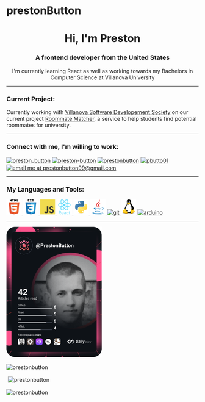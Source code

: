 # prestonButton

<h1 align="center">Hi, I'm Preston</h1>
<h3 align="center">A frontend developer from the United States</h3>

<p align="center"> I'm currently learning React as well as working towards my Bachelors in Computer Science at Villanova University</p>

<hr>
<h3 align="left">Current Project:</h3>
<p>Currently working with <a href="https://github.com/Software-Development-Society">Villanova Software Developement Society</a> on our current project
<a href="https://github.com/Software-Development-Society/roommate-matcher">Roommate Matcher</a>, a service to help students find potential roommates for university.</p>

<hr>

<!-- Maybe add this later when my stats are better
<p align="left"> <img src="https://komarev.com/ghpvc/?username=prestonbutton&label=Profile%20views&color=0e75b6&style=flat" alt="prestonbutton" /> </p>

<p align="left"> <a href="https://github.com/ryo-ma/github-profile-trophy"><img src="https://github-profile-trophy.vercel.app/?username=prestonbutton" alt="prestonbutton" /></a> </p> -->

<!--
- 🌱 I’m currently learning **all aspects of frontend development, such as HTML, CSS, JavaScript, and React, as well as some backend as I pursue my goal of becoming a full-stack developer.** -->

<!-- - 📫 How to reach me **prestonbutton99@gmail.com** -->

<h3 align="left">Connect with me, I'm willing to work:</h3>
<p align="left">
  <a href="https://twitter.com/preston_button" target="blank"><img align="center" src="https://raw.githubusercontent.com/rahuldkjain/github-profile-readme-generator/master/src/images/icons/Social/twitter.svg" alt="preston_button" height="30" width="40" /></a>
  <a href="https://www.linkedin.com/in/preston-button-79b7b31b5/" target="blank"><img align="center" src="https://raw.githubusercontent.com/rahuldkjain/github-profile-readme-generator/master/src/images/icons/Social/linked-in-alt.svg" alt="preston-button" height="30" width="40" /></a>
  <a href="https://dev.to/prestonbutton" target="blank"><img align="center" src="https://raw.githubusercontent.com/rahuldkjain/github-profile-readme-generator/master/src/images/icons/Social/devto.svg" alt="prestonbutton" height="30" width="40" /></a>
  <a href="https://www.leetcode.com/pbutto01" target="blank"><img align="center" src="https://raw.githubusercontent.com/rahuldkjain/github-profile-readme-generator/master/src/images/icons/Social/leet-code.svg" alt="pbutto01" height="30" width="40" /></a>
  <a href="mailto:prestonbutton99@gmail.com"><img align="center" src="https://upload.wikimedia.org/wikipedia/commons/7/7e/Gmail_icon_%282020%29.svg" alt="email me at prestonbutton99@gmail.com" height="30" width="40" /></a>
</p>

<hr>

<h3 align="left"> My Languages and Tools:</h3>
<p align="left">  
  <a href="https://www.w3.org/html/" target="_blank" rel="noreferrer"> <img src="https://raw.githubusercontent.com/devicons/devicon/master/icons/html5/html5-original-wordmark.svg" alt="html5" width="40" height="40"/> </a>
  <a href="https://www.w3schools.com/css/" target="_blank" rel="noreferrer"> <img src="https://raw.githubusercontent.com/devicons/devicon/master/icons/css3/css3-original-wordmark.svg" alt="css3" width="40" height="40"/> </a>
  <a href="https://developer.mozilla.org/en-US/docs/Web/JavaScript" target="_blank" rel="noreferrer"> <img src="https://raw.githubusercontent.com/devicons/devicon/master/icons/javascript/javascript-original.svg" alt="javascript" width="40" height="40"/> </a> 
  <a href="https://reactjs.org/" target="_blank" rel="noreferrer"> <img src="https://raw.githubusercontent.com/devicons/devicon/master/icons/react/react-original-wordmark.svg" alt="react" width="40" height="40"/> </a> 
  <a href="https://www.python.org" target="_blank" rel="noreferrer"> <img src="https://raw.githubusercontent.com/devicons/devicon/master/icons/python/python-original.svg" alt="python" width="40" height="40"/> </a> 
  <a href="https://www.java.com" target="_blank" rel="noreferrer"> <img src="https://raw.githubusercontent.com/devicons/devicon/master/icons/java/java-original.svg" alt="java" width="40" height="40"/> </a>
  <a href="https://git-scm.com/" target="_blank" rel="noreferrer"> <img src="https://www.vectorlogo.zone/logos/git-scm/git-scm-icon.svg" alt="git" width="40" height="40"/> </a>    
  <a href="https://www.linux.org/" target="_blank" rel="noreferrer"> <img src="https://raw.githubusercontent.com/devicons/devicon/master/icons/linux/linux-original.svg" alt="linux" width="40" height="40"/> 
  </a>  <a href="https://www.arduino.cc/" target="_blank" rel="noreferrer"> <img src="https://cdn.worldvectorlogo.com/logos/arduino-1.svg" alt="arduino" width="40" height="40"/> </a> </p>
  
<hr>

  <a href="https://app.daily.dev/PrestonButton"><img src="https://github.com/prestonButton/prestonButton/blob/main/devcard.svg" width="250" ALIGN=”left” alt="Preston Button's Dev Card"/></a>
  <br>

  <p><img align="center" src="https://github-readme-stats.vercel.app/api/top-langs?username=prestonbutton&show_icons=true&locale=en&layout=compact" alt="prestonbutton" /></p>

  <p>&nbsp;<img align="center" src="https://github-readme-stats.vercel.app/api?username=prestonbutton&show_icons=true&locale=en" alt="prestonbutton" /></p>

  <p><img align="center" src="https://github-readme-streak-stats.herokuapp.com/?user=prestonbutton&" alt="prestonbutton" /></p>
  
  <!--<p><img align="center" src="profile-3d-contrib/profile-green.svg" alt="prestonbutton" width="500px"/></p>-->


